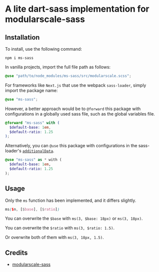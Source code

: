 # A lite dart-sass implementation for modularscale-sass

## Installation

To install, use the following command:

```
npm i ms-sass
```

In vanilla projects, import the full file path as follows:

```scss
@use "path/to/node_modules/ms-sass/src/modularscale.scss";
```

For frameworks like `Next.js` that use the webpack `sass-loader`, simply import the package name:

```scss
@use "ms-sass";
```

However, a better approach would be to `@forward` this package with configurations in a globally used sass file, such as the global variables file.

```scss
@forward "ms-sass" with (
  $default-base: 1em,
  $default-ratio: 1.25
);
```

Alternatively, you can `@use` this package with configurations in the sass-loader's [`additionalData`](https://webpack.js.org/loaders/sass-loader/#additionaldata).

```scss
@use "ms-sass" as * with (
  $default-base: 1em,
  $default-ratio: 1.25
);
```

## Usage

Only the `ms` function has been implemented, and it differs slightly.

```scss
ms($n, [$base], [$ratio])
```

You can overwrite the `$base` with `ms(3, $base: 18px)` or `ms(3, 18px)`.

You can overwrite the `$ratio` with `ms(3, $ratio: 1.5)`.

Or overwrite both of them with `ms(3, 18px, 1.5)`.

## Credits

- [modularscale-sass](https://github.com/modularscale/modularscale-sass)
